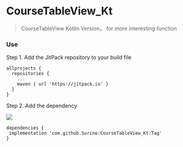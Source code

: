 # CourseTableView_Kt  
> CourseTableView Kotlin Version， for more interesting function

### Use
Step 1. Add the JitPack repository to your build file
```
allprojects {
  repositories {
    ...
    maven { url 'https://jitpack.io' }
  }
}
```
Step 2. Add the dependency


[![](https://jitpack.io/v/Surine/CourseTableView_Kt.svg)](https://jitpack.io/#Surine/CourseTableView_Kt)
```
dependencies {
 implementation 'com.github.Surine:CourseTableView_Kt:Tag'
}
```
